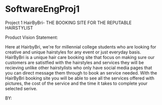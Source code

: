 # SoftwareEngProj1
Project 1
 HairByBri- THE BOOKING SITE FOR THE REPUTABLE HAIRSTYLIST

Product Vision Statement:

Here at HairbyBri, we're for millennial college students who are looking for creative and unique hairstyles for any event or just everyday basis. 
HairByBri is a unique hair care booking site that focus on making sure our customers are satistfied with the hairstyles and services they will be recieving unlike other hairstylists
who only have social media pages that you can direct message them through to book an service needed.
With the HairByBri booking site you will be able to see all the services offered with pictures, the cost of the service and the time it takes to complete your selected serive.

BY:
